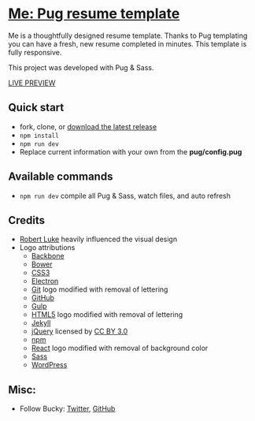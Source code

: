 # [Me: Pug resume template](http://buckymaler.com/me)

Me is a thoughtfully designed resume template. Thanks to Pug templating you can have a fresh, new resume completed in minutes. This template is fully responsive.

This project was developed with Pug & Sass.

[LIVE PREVIEW](http://buckymaler.com/me)

## Quick start

* fork, clone, or [download the latest release](https://github.com/BuckyMaler/me/archive/master.zip)
* `npm install`
* `npm run dev`
* Replace current information with your own from the **pug/config.pug**

## Available commands

* `npm run dev` compile all Pug & Sass, watch files, and auto refresh

## Credits

- [Robert Luke](https://dribbble.com/RobLukeDesign) heavily influenced the visual design
- Logo attributions
  - [Backbone](http://backbonejs.org)
  - [Bower](https://bower.io)
  - [CSS3](https://creativecommons.org/licenses/by/3.0/)
  - [Electron](http://electron.atom.io)
  - [Git](https://creativecommons.org/licenses/by/3.0/) logo modified with removal of lettering
  - [GitHub](https://github.com)
  - [Gulp](http://gulpjs.com)
  - [HTML5](https://creativecommons.org/licenses/by/3.0/) logo modified with removal of lettering
  - [Jekyll](https://creativecommons.org/licenses/by/4.0/)
  - [jQuery](http://www.onlinewebfonts.com) licensed by [CC BY 3.0](https://creativecommons.org/licenses/by/3.0/)
  - [npm](https://creativecommons.org/licenses/by-sa/4.0/)
  - [React](https://creativecommons.org/licenses/by/3.0/) logo modified with removal of background color
  - [Sass](https://creativecommons.org/licenses/by-nc-sa/3.0/)
  - [WordPress](https://wordpress.org)

## Misc:

* Follow Bucky: [Twitter](https://twitter.com/BuckyMaler), [GitHub](https://github.com/BuckyMaler)
